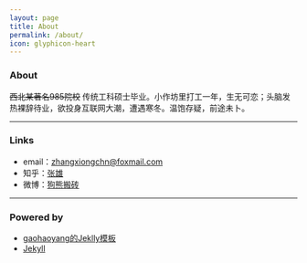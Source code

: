 ```yaml
---
layout: page
title: About
permalink: /about/
icon: glyphicon-heart
---
```


### About

~~西北某著名985院校~~
传统工科硕士毕业。小作坊里打工一年，生无可恋；头脑发热裸辞待业，欲投身互联网大潮，遭遇寒冬。温饱存疑，前途未卜。

---

### Links

* email：zhangxiongchn@foxmail.com
* 知乎：[张雄](https://www.zhihu.com/people/bearing-bear)
* 微博：[狗熊搬砖](http://weibo.com/zhangxiongchn/)

---

### Powered by

* [gaohaoyang的Jeklly模板](https://github.com/Gaohaoyang/gaohaoyang.github.io)
* [Jekyll](https://github.com/jekyll/jekyll)

